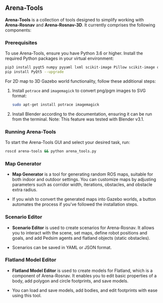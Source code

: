 ## Arena-Tools

**Arena-Tools** is a collection of tools designed to simplify working with **Arena-Rosnav** and **Arena-Rosnav-3D**. It currently comprises the following components:

### Prerequisites

To use Arena-Tools, ensure you have Python 3.6 or higher. Install the required Python packages in your virtual environment:

```sh
pip3 install pyqt5 numpy pyyaml lxml scikit-image Pillow scikit-image opencv-python matplotlib
pip install PyQt5 --upgrade
```

For 2D map to 3D Gazebo world functionality, follow these additional steps:

1. Install `potrace` and `imagemagick` to convert png/pgm images to SVG format:

   ```sh
   sudo apt-get install potrace imagemagick
   ```

2. Install Blender according to the documentation, ensuring it can be run from the terminal. Note: This feature was tested with Blender v3.1.

### Running Arena-Tools

To start the Arena-Tools GUI and select your desired task, run:

```sh
roscd arena-tools && python arena_tools.py
```

### Map Generator

- **Map Generator** is a tool for generating random ROS maps, suitable for both indoor and outdoor settings. You can customize maps by adjusting parameters such as corridor width, iterations, obstacles, and obstacle extra radius.

- If you wish to convert the generated maps into Gazebo worlds, a button automates the process if you've followed the installation steps.

### Scenario Editor

- **Scenario Editor** is used to create scenarios for Arena-Rosnav. It allows you to interact with the scene, set maps, define robot positions and goals, and add Pedsim agents and flatland objects (static obstacles).

- Scenarios can be saved in YAML or JSON format.

### Flatland Model Editor

- **Flatland Model Editor** is used to create models for Flatland, which is a component of Arena-Rosnav. It enables you to edit basic properties of a body, add polygon and circle footprints, and save models.

- You can load and save models, add bodies, and edit footprints with ease using this tool.
